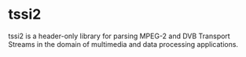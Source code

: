 # tssi2
tssi2 is a header-only library for parsing MPEG-2 and DVB Transport Streams in the domain of multimedia and data processing applications.
